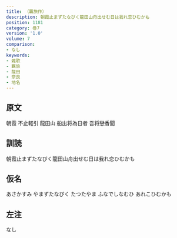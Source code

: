 ```yaml
---
title: （覊旅作）
description: 朝霞止まずたなびく龍田山舟出せむ日は我れ恋ひむかも
position: 1181
category: 巻7
version: '1.0'
volume: 7
comparison:
- なし
keywords:
- 雑歌
- 羈旅
- 龍田
- 奈良
- 地名
---
```


## 原文

朝霞 不止軽引 龍田山 船出将為日者 吾将戀香聞

## 訓読

朝霞止まずたなびく龍田山舟出せむ日は我れ恋ひむかも

## 仮名

あさかすみ やまずたなびく たつたやま ふなでしなむひ あれこひむかも

## 左注

なし
